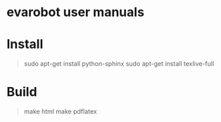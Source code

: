 # evarobot user manuals

Install
=======
> sudo apt-get install python-sphinx
> sudo apt-get install texlive-full

Build
=====
> make html
> make pdflatex
